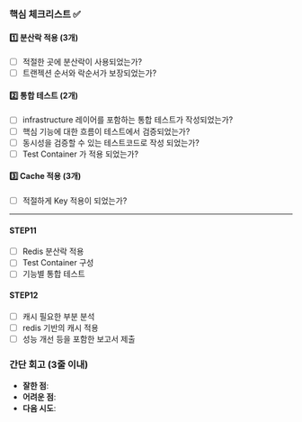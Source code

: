 ### **핵심 체크리스트** :white_check_mark:

#### :one: 분산락 적용 (3개)
- [ ] 적절한 곳에 분산락이 사용되었는가?
- [ ] 트랜젝션 순서와 락순서가 보장되었는가?

#### :two: 통합 테스트 (2개)
- [ ] infrastructure 레이어를 포함하는 통합 테스트가 작성되었는가?
- [ ] 핵심 기능에 대한 흐름이 테스트에서 검증되었는가?
- [ ] 동시성을 검증할 수 있는 테스트코드로 작성 되었는가?
- [ ] Test Container 가 적용 되었는가?

#### :three: Cache 적용 (3개)
- [ ] 적절하게 Key 적용이 되었는가?

---
#### STEP11
- [ ] Redis 분산락 적용
- [ ] Test Container 구성
- [ ] 기능별 통합 테스트

#### STEP12
- [ ] 캐시 필요한 부분 분석
- [ ] redis 기반의 캐시 적용
- [ ] 성능 개선 등을 포함한 보고서 제출

### **간단 회고** (3줄 이내)
- **잘한 점**:
- **어려운 점**:
- **다음 시도**:
